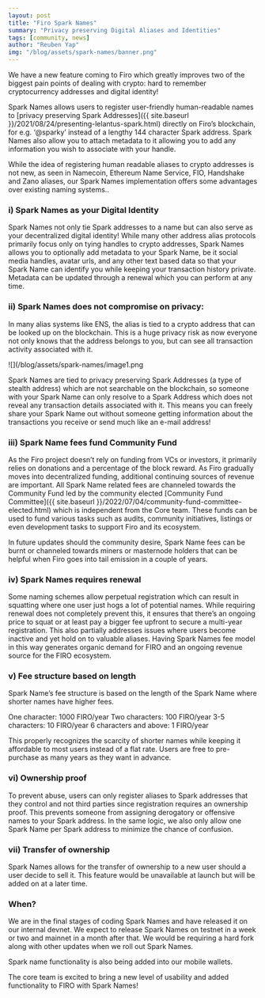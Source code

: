 ```yaml
---
layout: post
title: "Firo Spark Names"
summary: "Privacy preserving Digital Aliases and Identities"
tags: [community, news]
author: "Reuben Yap"
img: "/blog/assets/spark-names/banner.png"
---
```

We have a new feature coming to Firo which greatly improves two of the biggest pain points of dealing with crypto: hard to remember cryptocurrency addresses and digital identity! 

Spark Names allows users to register user-friendly human-readable names to [privacy preserving Spark Addresses]({{ site.baseurl }}/2021/08/24/presenting-lelantus-spark.html) directly on Firo’s blockchain, for e.g. ‘@sparky’ instead of a lengthy 144 character Spark address. Spark Names also allow you to attach metadata to it allowing you to add any information you wish to associate with your handle.

While the idea of registering human readable aliases to crypto addresses is not new, as seen in Namecoin, Ethereum Name Service, FIO, Handshake and Zano aliases, our Spark Names implementation offers some advantages over existing naming systems..

### i)  Spark Names as your Digital Identity
Spark Names not only tie Spark addresses to a name but can also serve as your decentralized digital identity! While many other address alias protocols primarily focus only on tying handles to crypto addresses, Spark Names allows you to optionally add metadata to your Spark Name, be it social media handles, avatar urls, and any other text based data so that your Spark Name can identify you while keeping your transaction history private. Metadata can be updated through a renewal which you can perform at any time.

### ii) Spark Names does not compromise on privacy: 
In many alias systems like ENS, the alias is tied to a crypto address that can be looked up on the blockchain. This is a huge privacy risk as now everyone not only knows that the address belongs to you, but can see all transaction activity associated with it.

![](/blog/assets/spark-names/image1.png

Spark Names are tied to privacy preserving Spark Addresses (a type of stealth address) which are not searchable on the blockchain, so someone with your Spark Name can only resolve to a Spark Address which does not reveal any transaction details associated with it. This means you can freely share your Spark Name out without someone getting information about the transactions you receive or send much like an e-mail address!

### iii) Spark Name fees fund Community Fund

As the Firo project doesn’t rely on funding from VCs or investors, it primarily relies on donations and a percentage of the block reward. As Firo gradually moves into decentralized funding, additional continuing sources of revenue are important. All Spark Name related fees are channeled towards the Community Fund led by the community elected [Community Fund Committee]({{ site.baseurl }}/2022/07/04/community-fund-committee-elected.html) which is independent from the Core team. These funds can be used to fund various tasks such as audits, community initiatives, listings or even development tasks to support Firo and its ecosystem.

In future updates should the community desire, Spark Name fees can be burnt or channeled towards miners or masternode holders that can be helpful when Firo goes into tail emission in a couple of years.

### iv) Spark Names requires renewal

Some naming schemes allow perpetual registration which can result in squatting where one user just hogs a lot of potential names. While requiring renewal does not completely prevent this, it ensures that there’s an ongoing price to squat or at least pay a bigger fee upfront to secure a multi-year registration. This also partially addresses issues where users become inactive and yet hold on to valuable aliases. Having Spark Names fee model in this way generates organic demand for FIRO and an ongoing revenue source for the FIRO ecosystem.

### v)  Fee structure based on length

Spark Name’s fee structure is based on the length of the Spark Name where shorter names have higher fees. 

One character: 1000 FIRO/year 
Two characters: 100 FIRO/year 
3-5 characters: 10 FIRO/year 
6 characters and above: 1 FIRO/year 

This properly recognizes the scarcity of shorter names while keeping it affordable to most users instead of a flat rate. Users are free to pre-purchase as many years as they want in advance.

### vi) Ownership proof

To prevent abuse, users can only register aliases to Spark addresses that they control and not third parties since registration requires an ownership proof. This prevents someone from assigning derogatory or offensive names to your Spark address. In the same logic, we also only allow one Spark Name per Spark address to minimize the chance of confusion.

### vii) Transfer of ownership

Spark Names allows for the transfer of ownership to a new user should a user decide to sell it. This feature would be unavailable at launch but will be added on at a later time.

### When?

We are in the final stages of coding Spark Names and have released it on our internal devnet. We expect to release Spark Names on testnet in a week or two and mainnet in a month after that. We would be requiring a hard fork along with other updates when we roll out Spark Names.

Spark name functionality is also being added into our mobile wallets.

The core team is excited to bring a new level of usability and added functionality to FIRO with Spark Names!

